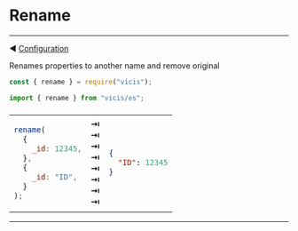 # Rename

----------

◀ [Configuration](Configuration.md)

Renames properties to another name and remove original

```js
const { rename } = require("vicis");
```

```js
import { rename } from "vicis/es";
```

<table><thead><tr><td colspan="3">
</td></tr></thead><tbody>
<tr><td>

```js
rename(
  {
    _id: 12345,
  },
  {
    _id: "ID",
  }
);
```

</td>
<td>
<strong>&#x21E5;</strong><br>
<strong>&#x21E5;</strong><br>
<strong>&#x21E5;</strong><br>
<strong>&#x21E5;</strong><br>
<strong>&#x21E5;</strong><br>
<strong>&#x21E5;</strong><br>
<strong>&#x21E5;</strong><br>
<strong>&#x21E5;</strong><br>
</td>
<td>

```json
{
  "ID": 12345
}
```

</td></tr>
</tbody></table>

----------
